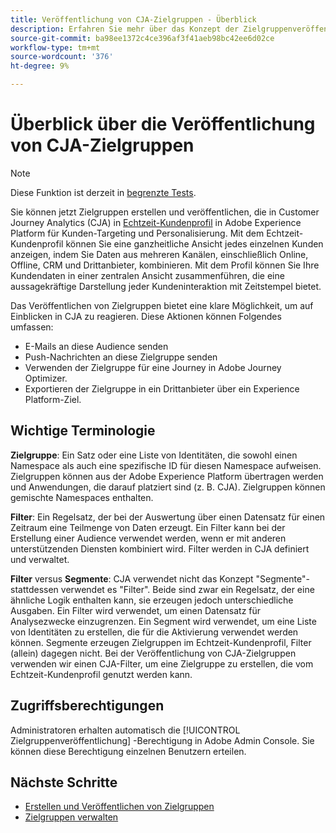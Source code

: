 ```yaml
---
title: Veröffentlichung von CJA-Zielgruppen - Überblick
description: Erfahren Sie mehr über das Konzept der Zielgruppenveröffentlichung in Customer Journey Analytics
source-git-commit: ba98ee1372c4ce396af3f41aeb98bc42ee6d02ce
workflow-type: tm+mt
source-wordcount: '376'
ht-degree: 9%

---
```



# Überblick über die Veröffentlichung von CJA-Zielgruppen

>[!NOTE]
>
>Diese Funktion ist derzeit in [begrenzte Tests](/help/release-notes/releases.md).

Sie können jetzt Zielgruppen erstellen und veröffentlichen, die in Customer Journey Analytics (CJA) in [Echtzeit-Kundenprofil](https://experienceleague.adobe.com/docs/experience-platform/profile/home.html?lang=de) in Adobe Experience Platform für Kunden-Targeting und Personalisierung. Mit dem Echtzeit-Kundenprofil können Sie eine ganzheitliche Ansicht jedes einzelnen Kunden anzeigen, indem Sie Daten aus mehreren Kanälen, einschließlich Online, Offline, CRM und Drittanbieter, kombinieren. Mit dem Profil können Sie Ihre Kundendaten in einer zentralen Ansicht zusammenführen, die eine aussagekräftige Darstellung jeder Kundeninteraktion mit Zeitstempel bietet.

Das Veröffentlichen von Zielgruppen bietet eine klare Möglichkeit, um auf Einblicken in CJA zu reagieren. Diese Aktionen können Folgendes umfassen:

* E-Mails an diese Audience senden
* Push-Nachrichten an diese Zielgruppe senden
* Verwenden der Zielgruppe für eine Journey in Adobe Journey Optimizer.
* Exportieren der Zielgruppe in ein Drittanbieter über ein Experience Platform-Ziel.

## Wichtige Terminologie

**Zielgruppe**: Ein Satz oder eine Liste von Identitäten, die sowohl einen Namespace als auch eine spezifische ID für diesen Namespace aufweisen. Zielgruppen können aus der Adobe Experience Platform übertragen werden und Anwendungen, die darauf platziert sind (z. B. CJA). Zielgruppen können gemischte Namespaces enthalten.

**Filter**: Ein Regelsatz, der bei der Auswertung über einen Datensatz für einen Zeitraum eine Teilmenge von Daten erzeugt. Ein Filter kann bei der Erstellung einer Audience verwendet werden, wenn er mit anderen unterstützenden Diensten kombiniert wird. Filter werden in CJA definiert und verwaltet.

**Filter** versus **Segmente**: CJA verwendet nicht das Konzept &quot;Segmente&quot;- stattdessen verwendet es &quot;Filter&quot;. Beide sind zwar ein Regelsatz, der eine ähnliche Logik enthalten kann, sie erzeugen jedoch unterschiedliche Ausgaben. Ein Filter wird verwendet, um einen Datensatz für Analysezwecke einzugrenzen. Ein Segment wird verwendet, um eine Liste von Identitäten zu erstellen, die für die Aktivierung verwendet werden können. Segmente erzeugen Zielgruppen im Echtzeit-Kundenprofil, Filter (allein) dagegen nicht. Bei der Veröffentlichung von CJA-Zielgruppen verwenden wir einen CJA-Filter, um eine Zielgruppe zu erstellen, die vom Echtzeit-Kundenprofil genutzt werden kann.

## Zugriffsberechtigungen

Administratoren erhalten automatisch die [!UICONTROL Zielgruppenveröffentlichung] -Berechtigung in Adobe Admin Console. Sie können diese Berechtigung einzelnen Benutzern erteilen.

## Nächste Schritte

* [Erstellen und Veröffentlichen von Zielgruppen](/help/components/audiences/publish.md)
* [Zielgruppen verwalten](/help/components/audiences/manage.md)


